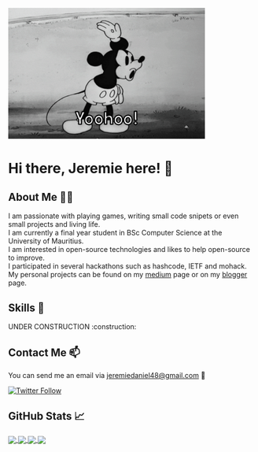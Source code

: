 <img src="./assets/giphy.gif" width='400' aline="center"/><h1>Hi there, Jeremie here! 👋</h1>

## About Me :panda_face::four_leaf_clover:

<p>
I am passionate with playing games, writing small code snipets or even small projects and living life.
<br>
I am currently a final year student in BSc Computer Science at the University of Mauritius.
<br>
I am interested in open-source technologies and likes to help open-source to improve.
<br>
I participated in several hackathons such as hashcode, IETF and mohack. My personal projects can be found on my <a href="https://medium.com/@jeremiedaniel48">medium</a> page or on my <a href="http://jeremiedl.blogspot.com">blogger</a> page.
</p>

## Skills :page_with_curl:

<p>
UNDER CONSTRUCTION :construction:
</p>

## Contact Me :mailbox:

You can send me an email via [jeremiedaniel48@gmail.com](mailto:jeremiedaniel48@gmail.com) :email:
<br>

[![Twitter Follow](https://img.shields.io/twitter/follow/jeremie_daniel?color=1DA1F2&logo=twitter&style=for-the-badge)](https://twitter.com/intent/follow?original_referer=https%3A%2F%2Fgithub.com%2Fjeremie_daniel&screen_name=jeremie_daniel)

## GitHub Stats :chart_with_upwards_trend:

<a href="https://github.com/jeremie1112/All_Programs_and_algorithms">
    <img align="center" src="https://github-readme-stats.vercel.app/api/top-langs/?username=jeremie1112&theme=tokyonight&langs_count=8&border_radius=true">
</a>

<a href="https://github.com/jeremie1112/github-readme-stats">
    <img align="center" src="https://github-readme-stats.vercel.app/api?username=jeremie1112&count_private=true&show_icons=true&theme=tokyonight&border_radius=true">
</a>

<a href="https://github.com/jeremie1112/All_Programs_and_algorithms">
    <img align="center" src="https://github-readme-stats.vercel.app/api/pin/?username=jeremie1112&theme=tokyonight&repo=All_Programs_and_algorithms&border_radius=true">
</a>

<a href="https://github.com/jeremie1112/quiche">
    <img align="center" src="https://github-readme-stats.vercel.app/api/pin/?username=jeremie1112&theme=tokyonight&repo=quiche&border_radius=true">
</a>





<!--
**jeremie1112/jeremie1112** is a ✨ _special_ ✨ repository because its `README.md` (this file) appears on your GitHub profile.

Here are some ideas to get you started:

- 🔭 I’m currently working on ...
- 🌱 I’m currently learning ...
- 👯 I’m looking to collaborate on ...
- 🤔 I’m looking for help with ...
- 💬 Ask me about ...
- 📫 How to reach me: ...
- 😄 Pronouns: ...
- ⚡ Fun fact: ...
-->
